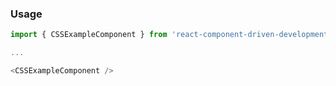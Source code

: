 ### Usage
```js
import { CSSExampleComponent } from 'react-component-driven-development-demo';

...

<CSSExampleComponent />
```
